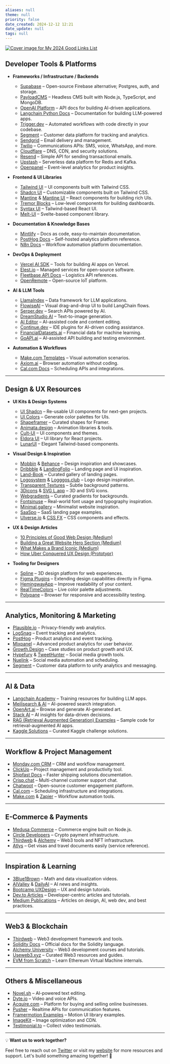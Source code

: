 ```yaml
---
aliases: null
theme: null
priority: false
date_created: 2024-12-12 12:21
date_update: null
tags: null
---
```


[![Cover image for My 2024 Good Links List](https://media2.dev.to/dynamic/image/width=1000,height=420,fit=cover,gravity=auto,format=auto/https%3A%2F%2Fdev-to-uploads.s3.amazonaws.com%2Fuploads%2Farticles%2Fieick8hlch9i447ja461.png)](https://media2.dev.to/dynamic/image/width=1000,height=420,fit=cover,gravity=auto,format=auto/https%3A%2F%2Fdev-to-uploads.s3.amazonaws.com%2Fuploads%2Farticles%2Fieick8hlch9i447ja461.png)

## [](https://dev.to/cypriantinasheaarons/my-2024-good-links-list-dca#developer-tools-amp-platforms)Developer Tools & Platforms

- **Frameworks / Infrastructure / Backends**

  - [Supabase](https://supabase.com/) – Open-source Firebase alternative; Postgres, auth, and storage.
  - [PayloadCMS](https://payloadcms.com/) – Headless CMS built with Node.js, TypeScript, and MongoDB.
  - [OpenAI Platform](https://platform.openai.com/docs/overview) – API docs for building AI-driven applications.
  - [Langchain Python Docs](https://python.langchain.com/) – Documentation for building LLM-powered apps.
  - [Trigger.dev](https://trigger.dev/) – Automated workflows with code directly in your codebase.
  - [Segment](https://segment.com/) – Customer data platform for tracking and analytics.
  - [Sendgrid](https://sendgrid.com/) – Email delivery and management.
  - [Twilio](https://www.twilio.com/) – Communications APIs: SMS, voice, WhatsApp, and more.
  - [Cloudflare](https://dash.cloudflare.com/login) – DNS, CDN, and security solutions.
  - [Resend](https://resend.com/home) – Simple API for sending transactional emails.
  - [Upstash](https://upstash.com/) – Serverless data platform for Redis and Kafka.
  - [Openpanel](https://openpanel.com/) – Event-level analytics for product insights.
- **Frontend & UI Libraries**

  - [Tailwind UI](https://tailwindui.com/) – UI components built with Tailwind CSS.
  - [Shadcn UI](https://ui.shadcn.com/) – Customizable components built on Tailwind CSS.
  - [Mantine](https://mantine.dev/) & [Mantine UI](https://ui.mantine.dev/) – React components for building rich UIs.
  - [Tremor Blocks](https://blocks.tremor.so/blocks) – Low-level components for building dashboards.
  - [Syntax UI](https://syntaxui.com/) – Tailwind-based React UI.
  - [Melt-UI](https://www.melt-ui.com/) – Svelte-based component library.
- **Documentation & Knowledge Bases**

  - [Mintlify](https://mintlify.com/) – Docs as code, easy-to-maintain documentation.
  - [PostHog Docs](https://posthog.com/docs) – Self-hosted analytics platform reference.
  - [N8n Docs](https://docs.n8n.io/) – Workflow automation platform documentation.
- **DevOps & Deployment**

  - [Vercel AI SDK](https://sdk.vercel.ai/docs) – Tools for building AI apps on Vercel.
  - [Elest.io](https://elest.io/) – Managed services for open-source software.
  - [Fleetbase API Docs](https://docs.fleetbase.dev/api#metadata) – Logistics API references.
  - [OpenRemote](https://www.openremote.io/developers/) – Open-source IoT platform.
- **AI & LLM Tools**

  - [LlamaIndex](https://www.llamaindex.ai/) – Data framework for LLM applications.
  - [FlowiseAI](https://flowiseai.com/) – Visual drag-and-drop UI to build LangChain flows.
  - [Serper.dev](https://serper.dev/) – Search APIs powered by AI.
  - [DreamStudio AI](https://beta.dreamstudio.ai/) – Text-to-image generation.
  - [AI Editor](https://aieditor.dev/) – AI-assisted code and content editing.
  - [Continue.dev](https://www.continue.dev/) – IDE plugins for AI-driven coding assistance.
  - [FinancialDatasets.ai](https://www.financialdatasets.ai/) – Financial data for machine learning.
  - [GoAPI.ai](https://www.goapi.ai/) – AI-assisted API building and testing environment.
- **Automation & Workflows**

  - [Make.com Templates](https://eu2.make.com/templates) – Visual automation scenarios.
  - [Axiom.ai](https://axiom.ai/) – Browser automation without coding.
  - [Cal.com Docs](https://cal.com/docs) – Scheduling APIs and integrations.

---

## [](https://dev.to/cypriantinasheaarons/my-2024-good-links-list-dca#design-amp-ux-resources)Design & UX Resources

- **UI Kits & Design Systems**

  - [UI Shadcn](https://ui.shadcn.com/) – Re-usable UI components for next-gen projects.
  - [UI Colors](https://uicolors.app/create) – Generate color palettes for UIs.
  - [Shapeframer](https://shapes.framer.website/) – Curated shapes for Framer.
  - [Animata.design](https://www.animata.design/docs/setup) – Animation libraries & tools.
  - [Cult-UI](https://www.cult-ui.com/docs/installation) – UI components and themes.
  - [Eldora UI](https://www.eldoraui.site/docs/installation) – UI library for React projects.
  - [LunarUI](https://lunarui.dev/components) – Elegant Tailwind-based components.
- **Visual Design & Inspiration**

  - [Mobbin](https://mobbin.com/) & [Behance](https://www.behance.net/) – Design inspiration and showcases.
  - [Dribbble](https://dribbble.com/) & [LandingFolio](https://www.landingfolio.com/) – Landing page and UI inspiration.
  - [Land-Book](https://land-book.com/) – Curated gallery of landing pages.
  - [Logosystem](https://logosystem.co/) & [Logggos.club](https://www.logggos.club/browse/type/tech) – Logo design inspiration.
  - [Transparent Textures](https://www.transparenttextures.com/) – Subtle background patterns.
  - [3Dicons](https://3dicons.co/) & [SVG L.app](https://svgl.app/) – 3D and SVG icons.
  - [Webgradients](https://webgradients.com/) – Curated gradients for backgrounds.
  - [Fontsinuse](https://fontsinuse.com/) – Real-world font usage and typography inspiration.
  - [Minimal.gallery](https://minimal.gallery/) – Minimalist website inspiration.
  - [SaaSpo](https://www.saaspo.com/) – SaaS landing page examples.
  - [UIverse.io](https://uiverse.io/) & [CSS FX](https://cssfx.netlify.app/) – CSS components and effects.
- **UX & Design Articles**

  - [10 Principles of Good Web Design (Medium)](https://medium.muz.li/10-principles-of-good-web-design-1b837743ffa8)
  - [Building a Great Website Hero Section (Medium)](https://medium.muz.li/how-to-create-a-great-website-hero-section-f22ec2f6e86a)
  - [What Makes a Brand Iconic (Medium)](https://medium.muz.li/what-makes-a-brand-iconic-4161b9afa6cb)
  - [How Uber Conquered UX Design (Prototypr)](https://blog.prototypr.io/how-uber-conquered-ux-design-1d9c56788a41)
- **Tooling for Designers**

  - [Spline](https://app.spline.design/) – 3D design platform for web experiences.
  - [Figma Plugins](https://dev.ton/A%20link%20but%20recommended) – Extending design capabilities directly in Figma.
  - [HemingwayApp](https://hemingwayapp.com/) – Improve readability of your content.
  - [RealTimeColors](https://www.realtimecolors.com/) – Live color palette adjustments.
  - [Polypane](https://polypane.app/) – Browser for responsive and accessibility testing.

---

## [](https://dev.to/cypriantinasheaarons/my-2024-good-links-list-dca#analytics-monitoring-amp-marketing)Analytics, Monitoring & Marketing

- [Plausible.io](https://plausible.io/login) – Privacy-friendly web analytics.
- [LogSnag](https://logsnag.com/) – Event tracking and analytics.
- [PostHog](https://posthog.com/docs) – Product analytics and event tracking.
- [Mixpanel](https://mixpanel.com/) – Advanced product analytics for user behavior.
- [Growth.Design](https://growth.design/case-studies) – Case studies on product growth and UX.
- [Hypefury](https://hypefury.com/) & [TweetHunter](https://tweethunter.io/twemex) – Social media growth tools.
- [Nuelink](https://nuelink.com/) – Social media automation and scheduling.
- [Segment](https://segment.com/) – Customer data platform to unify analytics and messaging.

---

## [](https://dev.to/cypriantinasheaarons/my-2024-good-links-list-dca#ai-amp-data)AI & Data

- [Langchain Academy](https://academy.langchain.com/) – Training resources for building LLM apps.
- [Meilisearch & AI](https://www.meilisearch.com/blog/add-ai-powered-search-to-react) – AI-powered search integration.
- [OpenArt.ai](https://openart.ai/) – Browse and generate AI-generated art.
- [Stack AI](https://www.stack-ai.com/) – AI insights for data-driven decisions.
- [RAG (Retrieval Augmented Generation) Examples](https://github.com/phidatahq/phidata/tree/main/cookbook/examples/auto_rag) – Sample code for retrieval-augmented AI apps.
- [Kaggle Solutions](https://farid.one/kaggle-solutions/) – Curated Kaggle challenge solutions.

---

## [](https://dev.to/cypriantinasheaarons/my-2024-good-links-list-dca#workflow-amp-project-management)Workflow & Project Management

- [Monday.com CRM](https://monday.com/crm/features) – CRM and workflow management.
- [ClickUp](https://clickup.com/) – Project management and productivity tool.
- [Shipfast Docs](https://shipfa.st/docs) – Faster shipping solutions documentation.
- [Crisp.chat](https://crisp.chat/) – Multi-channel customer support chat.
- [Chatwoot](https://www.chatwoot.com/features) – Open-source customer engagement platform.
- [Cal.com](https://cal.com/docs) – Scheduling infrastructure and integrations.
- [Make.com](https://eu2.make.com/templates) & [Zapier](https://dev.ton/A%20link%20but%20recommended) – Workflow automation tools.

---

## [](https://dev.to/cypriantinasheaarons/my-2024-good-links-list-dca#ecommerce-amp-payments)E-Commerce & Payments

- [Medusa Commerce](https://medusajs.com/nextjs-commerce/) – Commerce engine built on Node.js.
- [Circle Developers](https://www.circle.com/en/developers) – Crypto payment infrastructure.
- [Thirdweb](https://thirdweb.com/) & [Alchemy](https://www.alchemy.com/) – Web3 tools and NFT infrastructure.
- [Atlys](https://www.atlys.com/) – Get visas and travel documents easily (service reference).

---

## [](https://dev.to/cypriantinasheaarons/my-2024-good-links-list-dca#inspiration-amp-learning)Inspiration & Learning

- [3Blue1Brown](https://www.3blue1brown.com/) – Math and data visualization videos.
- [AIValley](https://www.theaivalley.com/) & [DailyAI](https://dailyai.com/) – AI news and insights.
- [Bootcamp UXDesign](https://bootcamp.uxdesign.cc/) – UX and design tutorials.
- [Dev.to Articles](https://dev.to/) – Developer-centric articles and tutorials.
- [Medium Publications](https://medium.com/) – Articles on design, AI, web dev, and best practices.

---

## [](https://dev.to/cypriantinasheaarons/my-2024-good-links-list-dca#web3-amp-blockchain)Web3 & Blockchain

- [Thirdweb](https://thirdweb.com/) – Web3 development framework and tools.
- [Solidity Docs](https://docs.soliditylang.org/en/v0.8.21/) – Official docs for the Solidity language.
- [Alchemy University](https://www.alchemy.com/university) – Web3 development courses and tutorials.
- [Useweb3.xyz](https://www.useweb3.xyz/) – Curated Web3 resources and guides.
- [EVM from Scratch](https://evm-from-scratch.xyz/content/01_intro) – Learn Ethereum Virtual Machine internals.

---

## [](https://dev.to/cypriantinasheaarons/my-2024-good-links-list-dca#others-amp-miscellaneous)Others & Miscellaneous

- [Novel.sh](https://novel.sh/) – AI-powered text editing.
- [Dyte.io](https://dyte.io/) – Video and voice APIs.
- [Acquire.com](http://acquire.com/) – Platform for buying and selling online businesses.
- [Pusher](https://pusher.com/) – Realtime APIs for communication features.
- [Framermotion Examples](https://framermotionexamples.com/examples?s=free) – Motion UI library examples.
- [ImageKit](https://imagekit.io/dashboard) – Image optimization and CDN.
- [Testimonial.to](https://testimonial.to/) – Collect video testimonials.

---

💡 **Want us to work together?**

Feel free to reach out on [Twitter](https://twitter.com/cyprianaarons) or visit my [website](https://cyprianaarons.com/) for more resources and support. Let's build something amazing together! 🌟
